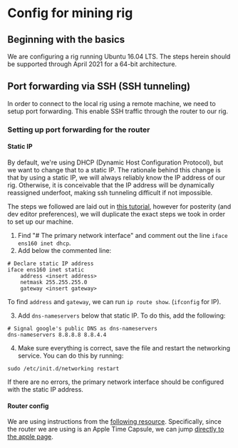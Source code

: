 # Config for mining rig

## Beginning with the basics
We are configuring a rig running Ubuntu 16.04 LTS. The steps herein should be supported through April 2021 for a 64-bit architecture.

## Port forwarding via SSH (SSH tunneling)
In order to connect to the local rig using a remote machine, we need to setup port forwarding. This enable SSH traffic through the router to our rig.

### Setting up port forwarding for the router
#### Static IP
By default, we're using DHCP (Dynamic Host Configuration Protocol), but we want to change that to a static IP. The rationale behind this change is that by using a static IP, we will always reliably know the IP address of our rig. Otherwise, it is conceivable that the IP address will be dynamically reassigned underfoot, making ssh tunneling difficult if not impossible.

The steps we followed are laid out in [this tutorial](https://michael.mckinnon.id.au/2016/05/05/configuring-ubuntu-16-04-static-ip-address/), however for posterity (and dev editor preferences), we will duplicate the exact steps we took in order to set up our machine.

1. Find "# The primary network interface" and comment out the line `iface ens160 inet dhcp`.
2. Add below the commented line:
```
# Declare static IP address
iface ens160 inet static
	address <insert address>
	netmask 255.255.255.0
	gateway <insert gateway>
```
To find `address` and `gateway`, we can run `ip route show`. (`ifconfig` for IP).

3. Add `dns-nameservers` below that static IP. To do this, add the following:
```
# Signal google's public DNS as dns-nameservers
dns-nameservers 8.8.8.8 8.8.4.4
```
4. Make sure everything is correct, save the file and restart the networking service. You can do this by running:

`sudo /etc/init.d/networking restart`

If there are no errors, the primary network interface should be configured with the static IP address.

#### Router config
We are using instructions from the [following resource](https://portforward.com). Specifically, since the router we are using is an Apple Time Capsule, we can jump [directly to the apple page](https://portforward.com/apple/).